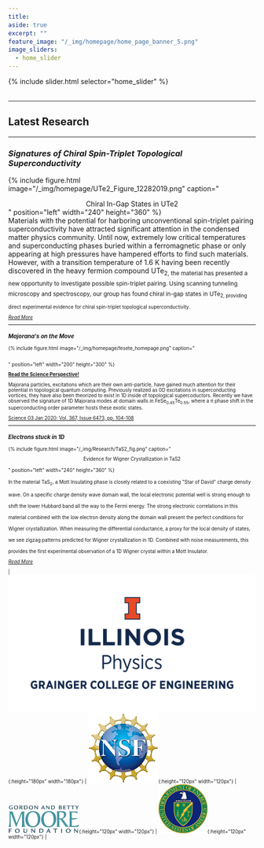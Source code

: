 ```yaml
---
title:
aside: true
excerpt: ""
feature_image: "/_img/homepage/home_page_banner_5.png"   
image_sliders:
  - home_slider
---
```

{% include slider.html selector="home_slider" %}  
<br>  

---
## Latest Research
---

### *Signatures of Chiral Spin-Triplet Topological Superconductivity*

{% include figure.html image="/_img/homepage/UTe2_Figure_12282019.png" caption="<center>Chiral In-Gap States in UTe2</center>" position="left" width="240" height="360" %}  
Materials with the potential for harboring unconventional spin-triplet pairing superconductivity have attracted significant attention in the condensed matter physics community. Until now, extremely low critical temperatures and superconducting phases buried within a ferromagnetic phase or only appearing at high pressures have hampered efforts to find such materials. However, with a transition temperature of 1.6 K having been recently discovered in the heavy fermion compound UTe<sub>2, the material has presented a new opportunity to investigate possible spin-triplet pairing. Using scanning tunneling microscopy and spectroscopy, our group has found chiral in-gap states in UTe<sub>2, providing direct experimental evidence for chiral spin-triplet topological superconductivity.

[*Read More*](https://arxiv.org/abs/1908.02846)

---

### *Majorana's on the Move*

{% include figure.html image="/_img/homepage/fesete_homepage.png" caption="<center></center>" position="left" width="200" height="300" %}  

[**Read the Science Perspective!**](https://science.sciencemag.org/content/367/6473/23)

Majorana particles, excitations which are their own anti-particle, have gained much attention for their potential in topological quantum computing. Previously realized as 0D excitations in superconducting vortices, they have also been theorized to exist in 1D inside of topological supercoductors. Recently we have observed the signature of 1D Majorana modes at domain walls in FeSe<sub>0.45</sub>Te<sub>0.55</sub>, where a π phase shift in the superconducting order parameter hosts these exotic states.

[Science  03 Jan 2020: Vol. 367, Issue 6473, pp. 104-108](https://science.sciencemag.org/content/367/6473/104/tab-pdf)
<br>

---

### *Electrons stuck in 1D*

{% include figure.html image="/_img/Research/TaS2_fig.png" caption="<center>Evidence for Wigner Crystallization in TaS2</center>" position="left" width="240" height="360" %}  
In the material TaS<sub>2</sub>, a Mott Insulating phase is closely related to a coexisting "Star of David" charge density wave. On a specific charge density wave domain wall, the local electronic potential well is strong enough to shift the lower Hubbard band all the way to the Fermi energy. The strong electronic correlations in this material combined with the low electron density along the domain wall present the perfect conditions for Wigner crystallization. When measuring the differential conductance, a proxy for the local density of states, we see zigzag patterns predicted for Wigner crystallization in 1D. Combined with noise measurements, this provides the first experimental observation of a 1D Wigner crystal within a Mott Insulator.  

 [*Read More*](https://arxiv.org/ftp/arxiv/papers/1906/1906.11983.pdf)



| ![image](/_img/uofi_physics.png){:height="180px" width="180px"} | ![image](/_img/nsf_logo.png){:height="120px" width="120px"} | ![image](/_img/moore_logo.png){:height="120px" width="120px"} | ![image](/_img/doe_logo.png){:height="120px" width="120px"} |  
